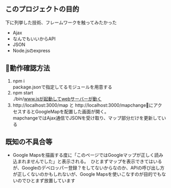 ## このプロジェクトの目的

下に列挙した技術、フレームワークを触ってみたかった
* Ajax
* なんでもいいからAPI
* JSON
* Node.jsのexpress

## 動作確認方法

1. npm i  
package.jsonで指定してるモジュールを用意する
1. npm start  
./bin/www.jsが起動してwebサーバーが動く
1. http://localhost:3000/map と http://localhost:3000/mapchangeにアクセスするとGoogleMapを配置した画面が開く。  
mapchangeではAjax通信でJSONを受け取り、マップ部分だけを更新している

## 既知の不具合等

* Google Mapsを描画する度に「このページではGoogleマップが正しく読み込まれませんでした」と表示される。　ひとまずマップを表示できてはいるが、Googleのデベロッパー登録？をしてないからなのか、APIの呼び出し方が正しくないのかもしれないが、Google Mapsを使いこなすのが目的でもないのでひとまず放置しています